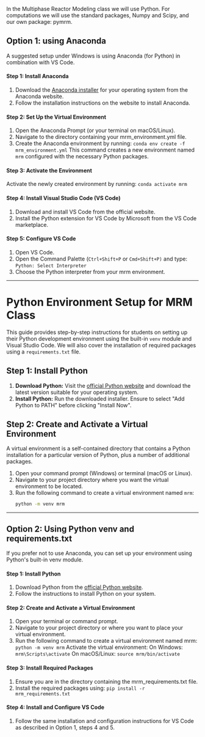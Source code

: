 In the Multiphase Reactor Modeling class we will use Python. For computations we will use the standard packages, Numpy and Scipy, and our own package: pymrm.

## Option 1: using Anaconda
A suggested setup under Windows is using Anaconda (for Python) in combination with VS Code.

#### Step 1: Install Anaconda
1. Download the [Anaconda installer](https://www.anaconda.com/download) for your operating system from the Anaconda website.
2. Follow the installation instructions on the website to install Anaconda.

#### Step 2: Set Up the Virtual Environment
1. Open the Anaconda Prompt (or your terminal on macOS/Linux).
2. Navigate to the directory containing your mrm_environment.yml file.
3. Create the Anaconda environment by running:
`conda env create -f mrm_environment.yml` 
This command creates a new environment named `mrm` configured with the necessary Python packages.

#### Step 3: Activate the Environment
Activate the newly created environment by running: `conda activate mrm`
#### Step 4: Install Visual Studio Code (VS Code)

1. Download and install VS Code from the official website.
2. Install the Python extension for VS Code by Microsoft from the VS Code marketplace.

#### Step 5: Configure VS Code
1. Open VS Code.
2. Open the Command Palette (`Ctrl+Shift+P` or `Cmd+Shift+P)` and type: `Python: Select Interpreter`
3. Choose the Python interpreter from your mrm environment.

--------------
# Python Environment Setup for MRM Class

This guide provides step-by-step instructions for students on setting up their Python development environment using the built-in `venv` module and Visual Studio Code. We will also cover the installation of required packages using a `requirements.txt` file.

## Step 1: Install Python

1. **Download Python:** Visit the [official Python website](https://www.python.org/downloads/) and download the latest version suitable for your operating system.
2. **Install Python:** Run the downloaded installer. Ensure to select "Add Python to PATH" before clicking "Install Now".

## Step 2: Create and Activate a Virtual Environment

A virtual environment is a self-contained directory that contains a Python installation for a particular version of Python, plus a number of additional packages.

1. Open your command prompt (Windows) or terminal (macOS or Linux).
2. Navigate to your project directory where you want the virtual environment to be located.
3. Run the following command to create a virtual environment named `mrm`:
   ```bash
   python -m venv mrm

--------------




## Option 2: Using Python venv and requirements.txt
If you prefer not to use Anaconda, you can set up your environment using Python's built-in venv module.

#### Step 1: Install Python
1. Download Python from the [official Python website](https://www.python.org/downloads/).
2. Follow the instructions to install Python on your system. 
#### Step 2: Create and Activate a Virtual Environment
1. Open your terminal or command prompt.
2. Navigate to your project directory or where you want to place your virtual environment.
3. Run the following command to create a virtual environment named mrm: `python -m venv mrm`
Activate the virtual environment:
On Windows: `mrm\Scripts\activate`
On macOS/Linux: `source mrm/bin/activate`
#### Step 3: Install Required Packages
1. Ensure you are in the directory containing the mrm_requirements.txt file.
2. Install the required packages using: `pip install -r mrm_requirements.txt`

#### Step 4: Install and Configure VS Code
1. Follow the same installation and configuration instructions for VS Code as described in Option 1, steps 4 and 5.